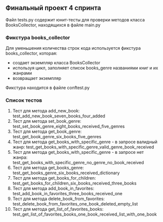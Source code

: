 </h2>

<p align="center">

## Финальный проект 4 спринта

Файл tests.py содержит юнит-тесты для проверки методов класса BooksCollector,
находящихся в файле main.py

<p align="center">

### Фикстура books_collector

Для уменьшения количества строк кода используется фикстура
books_collector, которая:
- создает экземпляр класса BooksCollector
- используя цикл, заполняет список books_genre названиями книг и их жанрами
- возвращает экземпляр
 
Фикстура находится в файле conftest.py

### Список тестов

1.  Тест для метода add_new_book: test_add_new_book_seven_books_four_added
2.  Тест для метода set_book_genre: test_set_book_genre_eight_books_received_five_genres
3.  Тест для метода get_book_genre: test_get_book_genre_six_books_five_genres
4.  Тест для метода get_books_with_specific_genre - в запросе валидный жанр: test_get_books_with_specific_genre_valid_genre_book_received
5.  Тест для метода get_books_with_specific_genre - в запросе нет жанра: test_get_books_with_specific_genre_no_genre_no_book_received
6.  Тест для метода get_books_genre: test_get_books_genre_six_books_received_dictionary
7.  Тест для метода get_books_for_children: test_get_books_for_children_six_books_received_three_books
8.  Тест для метода add_book_in_favorites: test_add_book_in_favorites_three_books_received_one
9.  Тест для метода delete_book_from_favorites: test_delete_book_from_favorites_one_book_deleted_empty_list
10. Тест для метода get_list_of_favorites_books: test_get_list_of_favorites_books_one_book_received_list_with_one_book


